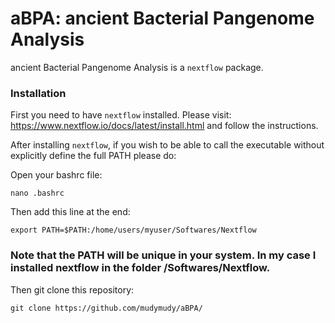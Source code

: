 # aBPA: ancient Bacterial Pangenome Analysis

ancient Bacterial Pangenome Analysis is a `nextflow` package.

### Installation


First you need to have `nextflow` installed. Please visit: https://www.nextflow.io/docs/latest/install.html and follow the instructions.


After installing `nextflow`, if you wish to be able to call the executable without explicitly define the full PATH please do:


Open your bashrc file:


`nano .bashrc`


Then add this line at the end: 


`export PATH=$PATH:/home/users/myuser/Softwares/Nextflow`



### Note that the PATH will be unique in your system. In my case I installed nextflow in the folder /Softwares/Nextflow.


Then git clone this repository:



`git clone https://github.com/mudymudy/aBPA/`
